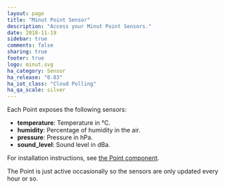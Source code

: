 ```yaml
---
layout: page
title: "Minut Point Sensor"
description: "Access your Minut Point Sensors."
date: 2018-11-19
sidebar: true
comments: false
sharing: true
footer: true
logo: minut.svg
ha_category: Sensor
ha_release: "0.83"
ha_iot_class: "Cloud Polling"
ha_qa_scale: silver
---
```


Each Point exposes the following sensors:

- **temperature**: Temperature in °C.
- **humidity**: Percentage of humidity in the air.
- **pressure**: Pressure in hPa.
- **sound_level**: Sound level in dBa.


For installation instructions, see [the Point component](/components/point/).

<p class='note'>
The Point is just active occasionally so the sensors are only updated every hour or so.
</p>
